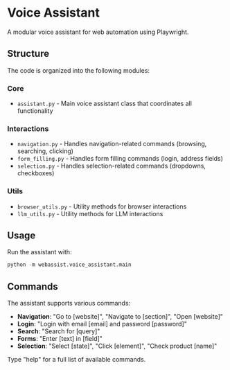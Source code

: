 # Voice Assistant

A modular voice assistant for web automation using Playwright.

## Structure

The code is organized into the following modules:

### Core

- `assistant.py` - Main voice assistant class that coordinates all functionality

### Interactions

- `navigation.py` - Handles navigation-related commands (browsing, searching, clicking)
- `form_filling.py` - Handles form filling commands (login, address fields)
- `selection.py` - Handles selection-related commands (dropdowns, checkboxes)

### Utils

- `browser_utils.py` - Utility methods for browser interactions
- `llm_utils.py` - Utility methods for LLM interactions

## Usage

Run the assistant with:

```python
python -m webassist.voice_assistant.main
```

## Commands

The assistant supports various commands:

- **Navigation**: "Go to [website]", "Navigate to [section]", "Open [website]"
- **Login**: "Login with email [email] and password [password]"
- **Search**: "Search for [query]"
- **Forms**: "Enter [text] in [field]"
- **Selection**: "Select [state]", "Click [element]", "Check product [name]"

Type "help" for a full list of available commands.
